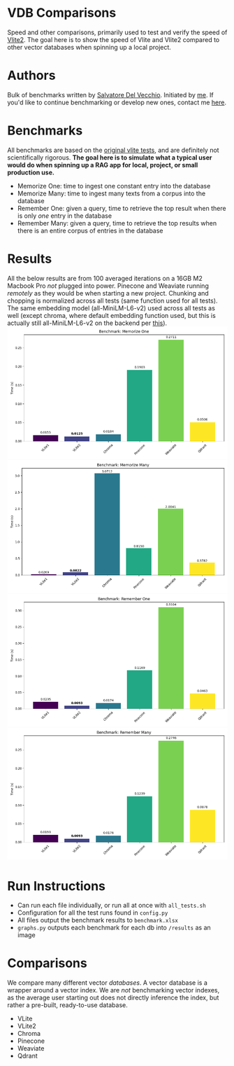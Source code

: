 # VDB Comparisons
Speed and other comparisons, primarily used to test and verify the speed of [Vlite2](https://github.com/raydelvecchio/vlite-v2). The goal here is to show the speed
of Vlite and Vlite2 compared to other vector databases when spinning up a local project. 

# Authors
Bulk of benchmarks written by [Salvatore Del Vecchio](https://github.com/saldelv). Initiated by [me](https://github.com/raydelvecchio). If you'd like to
continue benchmarking or develop new ones, contact me [here](mailto:ray@cerebralvalley.ai).

# Benchmarks
All benchmarks are based on the [original vlite tests](https://github.com/sdan/vlite/blob/master/tests/bench.py), and are definitely not scientifically rigorous. **The
goal here is to simulate what a typical user would do when spinning up a RAG app for local, project, or small production use.** 
* Memorize One: time to ingest one constant entry into the database
* Memorize Many: time to ingest many texts from a corpus into the database
* Remember One: given a query, time to retrieve the top result when there is only *one* entry in the database
* Remember Many: given a query, time to retrieve the top results when there is an entire corpus of entries in the database

# Results
All the below results are from 100 averaged iterations on a 16GB M2 Macbook Pro *not* plugged into power. Pinecone and Weaviate running *remotely* as 
they would be when starting a new project. Chunking and chopping is normalized across all tests (same function used for all tests). The same embedding model
(all-MiniLM-L6-v2) used across all tests as well (except chroma, where default embedding function used, but this is actually still all-MiniLM-L6-v2 on the backend per [this](https://docs.trychroma.com/embeddings)).
![Memorize One](./results/benchmark_1_Memorize%20One.png)
![Memorize Many](./results/benchmark_3_Memorize%20Many.png)
![Remember One](./results/benchmark_2_Remember%20One.png)
![Remember Many](./results/benchmark_4_Remember%20Many.png)

# Run Instructions
* Can run each file individually, or run all at once with `all_tests.sh`
* Configuration for all the test runs found in `config.py`
* All files output the benchmark results to `benchmark.xlsx`
* `graphs.py` outputs each benchmark for each db into `/results` as an image

# Comparisons
We compare many different vector *databases*. A vector database is a wrapper around a vector index. We are *not* benchmarking vector indexes, as the
average user starting out does not directly inference the index, but rather a pre-built, ready-to-use database.
* VLite
* VLite2
* Chroma
* Pinecone
* Weaviate
* Qdrant
